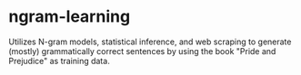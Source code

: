 # ngram-learning
Utilizes N-gram models, statistical inference, and web scraping to generate (mostly) grammatically correct sentences by using the book "Pride and Prejudice" as training data.
